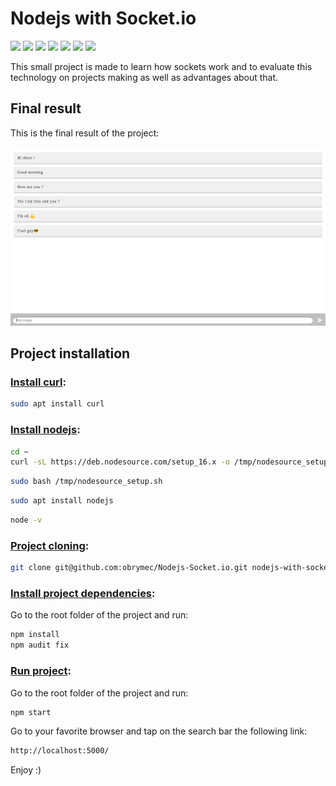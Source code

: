 # Nodejs with Socket.io
![](https://img.shields.io/badge/node.js-%2016.13.1-yellowgreen)
![](https://img.shields.io/badge/nodemon-%5E2.0.20-yellowgreen)
![](https://img.shields.io/badge/express.js-%204.17.1-orange)
![](https://img.shields.io/badge/javascript-%20ES5-orange)
![](https://img.shields.io/badge/socket.io-4.0.0-red)
![](https://img.shields.io/badge/css-%203-lightgrey)
![](https://img.shields.io/badge/html-%205-blue)

This small project is made to learn how sockets work and to evaluate this technology on projects making as well as advantages about that.

## Final result
This is the final result of the project:<br/><br/>
![](./nodejs-socket.io.png)

## Project installation

### <u>Install curl</u>:
```sh
sudo apt install curl
```

### <u>Install nodejs</u>:
```sh
cd ~
curl -sL https://deb.nodesource.com/setup_16.x -o /tmp/nodesource_setup.sh
```
```sh
sudo bash /tmp/nodesource_setup.sh
```
```sh
sudo apt install nodejs
```
```sh
node -v
```

### <u>Project cloning</u>:
```sh
git clone git@github.com:obrymec/Nodejs-Socket.io.git nodejs-with-socket.io/
```

### <u>Install project dependencies</u>:
Go to the root folder of the project and run:
```sh
npm install
npm audit fix
```

### <u>Run project</u>:
Go to the root folder of the project and run:
```sh
npm start
```
Go to your favorite browser and tap on the search bar the following link:
```sh
http://localhost:5000/
```
Enjoy :)
